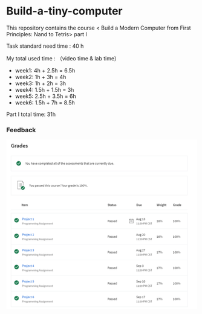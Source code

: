 # Build-a-tiny-computer
This repository contains the course &lt; Build a Modern Computer from First Principles: Nand to Tetris> part I 

Task standard need time : 40 h

My total used time : （video time & lab time）

- week1: 4h + 2.5h = 6.5h
- week2: 1h + 3h  = 4h
- week3: 1h + 2h = 3h
- week4: 1.5h + 1.5h = 3h
- week5: 2.5h + 3.5h = 6h
- week6: 1.5h + 7h = 8.5h

Part I total time: 31h

### Feedback

![](imgs/img1.png)

